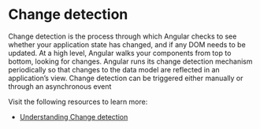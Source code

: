 # Change detection

Change detection is the process through which Angular checks to see whether your application state has changed, and if any DOM needs to be updated. At a high level, Angular walks your components from top to bottom, looking for changes. Angular runs its change detection mechanism periodically so that changes to the data model are reflected in an application’s view. Change detection can be triggered either manually or through an asynchronous event

Visit the following resources to learn more:

- [Understanding Change detection](https://angular.io/guide/change-detection)
